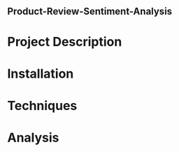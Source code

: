 ## Product-Review-Sentiment-Analysis

# Project Description

# Installation

# Techniques

# Analysis
